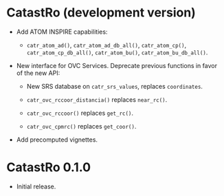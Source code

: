 # CatastRo (development version)

-   Add ATOM INSPIRE capabilities:

    -   `catr_atom_ad()`, `catr_atom_ad_db_all()`, `catr_atom_cp()`,
        `catr_atom_cp_db_all()`, `catr_atom_bu()`, `catr_atom_bu_db_all()`.

-   New interface for OVC Services. Deprecate previous functions in favor of the 
new API:

    -   New SRS database on `catr_srs_values`, replaces `coordinates`.

    -   `catr_ovc_rccoor_distancia()` replaces `near_rc()`.

    -   `catr_ovc_rccoor()` replaces `get_rc()`.

    -   `catr_ovc_cpmrc()` replaces `get_coor()`.

-   Add precomputed vignettes.

# CatastRo 0.1.0

-   Initial release.
